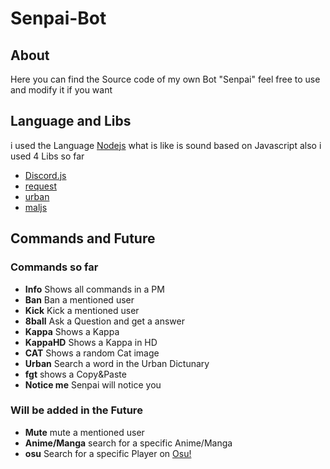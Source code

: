 # Senpai-Bot

## About
Here you can find the Source code of my own Bot "Senpai" feel free to use and modify it if you want


## Language and Libs

i used the Language [Nodejs](https://nodejs.org/en/) what is like is sound based on Javascript also i used 4 Libs so far
- [Discord.js](https://nodejs.org)
- [request](https://github.com/request/request)
- [urban](https://github.com/mvrilo/urban)
- [maljs](https://www.npmjs.com/package/maljs)

## Commands and Future

### Commands so far

- **Info** Shows all commands in a PM
- **Ban** Ban a mentioned user
- **Kick** Kick a mentioned user
- **8ball** Ask a Question and get a answer
- **Kappa** Shows a Kappa
- **KappaHD** Shows a Kappa in HD
- **CAT** Shows a random Cat image
- **Urban** Search a word in the Urban Dictunary
- **fgt** shows a Copy&Paste
- **Notice me** Senpai will notice you

### Will be added in the Future

- **Mute** mute a mentioned user
- **Anime/Manga** search for a specific Anime/Manga
- **osu** Search for a specific Player on [Osu!](https://osu.ppy.sh)
